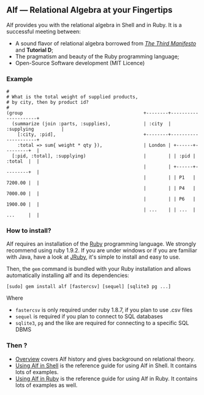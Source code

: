 ## Alf &mdash; Relational Algebra at your Fingertips

Alf provides you with the relational algebra in Shell and in Ruby. It is a successful meeting between:

* A sound flavor of relational algebra borrowed from [*The Third Manifesto*](http://thethirdmanifesto.com) and **Tutorial D**;
* The pragmatism and beauty of the Ruby programming language;
* Open-Source Software development (MIT Licence)

### Example

<pre class="theory"><code class="ruby">#                                                 
# What is the total weight of supplied products,     
# by city, then by product id?                    
#                                                 
(group                                            +--------+---------------------+
  (summarize (join :parts, :supplies),            | :city  | :supplying          |
    [:city, :pid],                                +--------+---------------------+
    :total => sum{ weight * qty }),               | London | +------+---------+  |
  [:pid, :total], :supplying)                     |        | | :pid | :total  |  |
                                                  |        | +------+---------+  |
                                                  |        | | P1   | 7200.00 |  |
                                                  |        | | P4   | 7000.00 |  |
                                                  |        | | P6   | 1900.00 |  |
                                                  | ...    | | ...  | ...     |  |
</code></pre>

### How to install?

Alf requires an installation of the [Ruby](http://ruby-lang.org/) programming 
language. We strongly recommend using ruby 1.9.2. If you are under windows or 
if you are familiar with Java, have a look at [JRuby](http://www.jruby.org/), 
it's simple to install and easy to use. 

Then, the `gem` command is bundled with your Ruby installation and allows 
automatically installing alf and its dependencies:

    [sudo] gem install alf [fastercsv] [sequel] [sqlite3 pg ...]

Where 

* `fastercsv` is only required under ruby 1.8.7, if you plan to use .csv files
* `sequel` is required if you plan to connect to SQL databases
* `sqlite3`, `pg` and the like are required for connecting to a specific SQL DBMS 

### Then ?

* [Overview](overview/why.html) covers Alf history and gives background on relational theory.
* [Using Alf in Shell](shell/index.html) is the reference guide for using Alf in Shell. It contains lots of examples.
* [Using Alf in Ruby](ruby/index.html) is the reference guide for using Alf in Ruby. It contains lots of examples as well.

